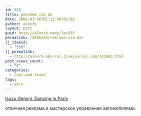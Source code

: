 ```yaml
---
id: 555
title: реклама via dz
date: 2006-03-06T01:11:00+02:00
author: alexrb
layout: post
guid: http://alexrb.name/?p=555
permalink: /2006/03/reklama-via-dz/
lj_itemid:
  - "550"
lj_permalink:
  - http://alexrb-aka-ral.livejournal.com/141002.html
post_views_count:
  - "4"
categories:
  - Lost-and-found
tags:
  - авто
---
```

<a href="http://video.google.com/videoplay?docid=3688185030664621355" target="_blank">Isuzu Gemini. Dancing in Paris</a>

отличная реклама и мастерское управление автомобилями.